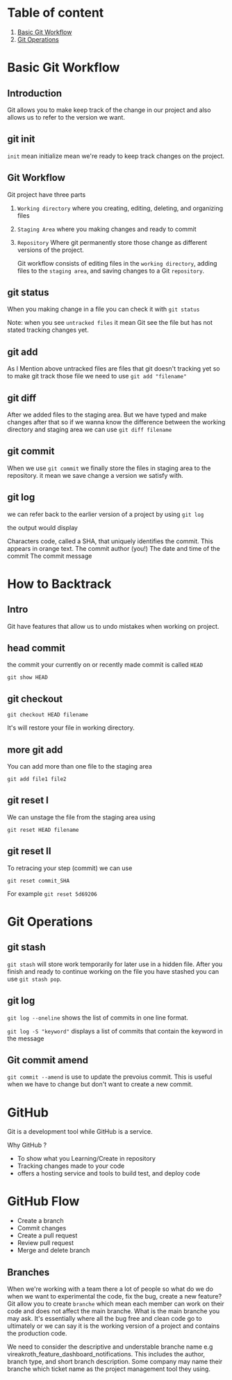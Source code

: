 # Table of content

1. [Basic Git Workflow](#basic-git-workflow)
2. [Git Operations](#How-to-Backtrack)

# Basic Git Workflow

## Introduction

Git allows you to make keep track of the change in our project and also allows us to refer to the version we want.

## git init

`init` mean initialize mean we're ready to keep track changes on the project.

## Git Workflow

Git project have three parts

1. `Working directory` where you creating, editing, deleting, and organizing files
2. `Staging Area` where you making changes and ready to commit
3. `Repository` Where git permanently store those change as different versions of the project.

   Git workflow consists of editing files in the `working directory`, adding files to the `staging area`, and saving changes to a Git `repository`.

## git status

When you making change in a file you can check it with `git status`

Note: when you see `untracked files` it mean Git see the file but has not stated tracking changes yet.

## git add

As I Mention above untracked files are files that git doesn't tracking yet so to make git track those file we need to use `git add "filename"`

## git diff

After we added files to the staging area. But we have typed and make changes after that so if we wanna know the difference between the working directory and staging area we can use `git diff filename`

## git commit

When we use `git commit` we finally store the files in staging area to the repository. it mean we save change a version we satisfy with.

## git log

we can refer back to the earlier version of a project by using `git log`

the output would display

Characters code, called a SHA, that uniquely identifies the commit. This appears in orange text.
The commit author (you!)
The date and time of the commit
The commit message

# How to Backtrack

## Intro

Git have features that allow us to undo mistakes when working on project.

## head commit

the commit your currently on or recently made commit is called `HEAD`

```
git show HEAD
```

## git checkout

```
git checkout HEAD filename
```

It's will restore your file in working directory.

## more git add

You can add more than one file to the staging area

```
git add file1 file2
```

## git reset I

We can unstage the file from the staging area using

`git reset HEAD filename`

## git reset II

To retracing your step (commit) we can use

```
git reset commit_SHA
```

For example `git reset 5d69206`

# Git Operations

## git stash

`git stash` will store work temporarily for later use in a hidden file. After you finish and ready to continue working on the file you have stashed you can use `git stash pop`.

## git log

`git log --oneline` shows the list of commits in one line format.

`git log -S "keyword"` displays a list of commits that contain the keyword in the message

## Git commit amend

`git commit --amend` is use to update the prevoius commit. This is useful when we have to change but don't want to create a new commit.

# GitHub

Git is a development tool while GitHub is a service.

Why GitHub ?

- To show what you Learning/Create in repository
- Tracking changes made to your code
- offers a hosting service and tools to build test, and deploy code

# GitHub Flow

- Create a branch
- Commit changes
- Create a pull request
- Review pull request
- Merge and delete branch

## Branches

When we're working with a team there a lot of people so what do we do when we want to experimental the code, fix the bug, create a new feature? 
Git allow you to create `branche` which mean each member can work on their code and does not affect the main branche. What is the main branche you may ask. It's essentially where all the bug free and clean code go to ultimately or we can say it is the working version of a project and contains the production code.

We need to consider the descriptive and understable branche name e.g vireakroth_feature_dashboard_notifications. This includes the author, branch type, and short branch description. Some company may name their branche which ticket name as the project management tool they using.